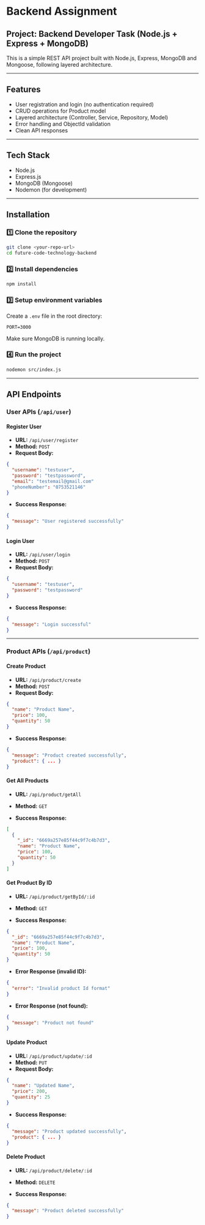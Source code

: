 # Backend Assignment

## Project: Backend Developer Task (Node.js + Express + MongoDB)

This is a simple REST API project built with Node.js, Express, MongoDB and Mongoose, following layered architecture.

---

## Features

- User registration and login (no authentication required)
- CRUD operations for Product model
- Layered architecture (Controller, Service, Repository, Model)
- Error handling and ObjectId validation
- Clean API responses

---

## Tech Stack

- Node.js
- Express.js
- MongoDB (Mongoose)
- Nodemon (for development)

---

## Installation

### 1️⃣ Clone the repository

```bash
git clone <your-repo-url>
cd future-code-technology-backend
```

### 2️⃣ Install dependencies

```bash
npm install
```

### 3️⃣ Setup environment variables

Create a `.env` file in the root directory:

```env
PORT=3000
```

Make sure MongoDB is running locally.

### 4️⃣ Run the project

```bash
nodemon src/index.js
```

---

## API Endpoints

### User APIs (`/api/user`)

#### Register User

- **URL:** `/api/user/register`
- **Method:** `POST`
- **Request Body:**

```json
{
  "username": "testuser",
  "password": "testpassword",
  "email": "testemail@gmail.com" 
  "phoneNumber": "0753521146"
}
```

- **Success Response:**

```json
{
  "message": "User registered successfully"
}
```

#### Login User

- **URL:** `/api/user/login`
- **Method:** `POST`
- **Request Body:**

```json
{
  "username": "testuser",
  "password": "testpassword"
}
```

- **Success Response:**

```json
{
  "message": "Login successful"
}
```

---

### Product APIs (`/api/product`)

#### Create Product

- **URL:** `/api/product/create`
- **Method:** `POST`
- **Request Body:**

```json
{
  "name": "Product Name",
  "price": 100,
  "quantity": 50
}
```

- **Success Response:**

```json
{
  "message": "Product created successfully",
  "product": { ... }
}
```

#### Get All Products

- **URL:** `/api/product/getAll`
- **Method:** `GET`

- **Success Response:**

```json
[
  {
    "_id": "6669a257e85f44c9f7c4b7d3",
    "name": "Product Name",
    "price": 100,
    "quantity": 50
  }
]
```

#### Get Product By ID

- **URL:** `/api/product/getById/:id`
- **Method:** `GET`

- **Success Response:**

```json
{
  "_id": "6669a257e85f44c9f7c4b7d3",
  "name": "Product Name",
  "price": 100,
  "quantity": 50
}
```

- **Error Response (invalid ID):**

```json
{
  "error": "Invalid product Id format"
}
```

- **Error Response (not found):**

```json
{
  "message": "Product not found"
}
```

#### Update Product

- **URL:** `/api/product/update/:id`
- **Method:** `PUT`
- **Request Body:**

```json
{
  "name": "Updated Name",
  "price": 200,
  "quantity": 25
}
```

- **Success Response:**

```json
{
  "message": "Product updated successfully",
  "product": { ... }
}
```

#### Delete Product

- **URL:** `/api/product/delete/:id`
- **Method:** `DELETE`

- **Success Response:**

```json
{
  "message": "Product deleted successfully"
}